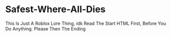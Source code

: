 # Safest-Where-All-Dies
This Is Just A Roblox Lore Thing, idk
Read The Start  HTML First, Before You Do Anything. Please
Then The Ending
